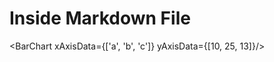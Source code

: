 <script>
    import BarChart from '$lib/components/Barchart.svelte'
</script>

# Inside Markdown File

<BarChart xAxisData={['a', 'b', 'c']} yAxisData={[10, 25, 13]}/>
